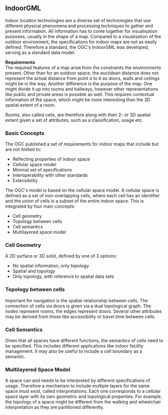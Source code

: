 <!--AUTOMATICALLY GENERATED
**********************************************************************
*                                                                    *
*    This file was automatically generated by copying                *
*    'content/notes/indoor/indoorgml.md'. If you want to manually    *
*    overwrite it, you have to remove this whole comment.            *
*    Otherwise, it will be overwritten the next time any change      *
*    happens in the notes.                                           *
*                                                                    *
**********************************************************************
-->

## IndoorGML

Indoor location technologies are a diverse set of technologies that use different physical phenomena and processing techniques to gather and present information. All information has to come together for visualisation purposes, usually in the shape of a map. Compared to a visualisation of the outdoor environment, the specifications for indoor maps are not as easily defined. Therefore a standard, the OGC's IndoorGML was developed, serving as a standard data model.

**Requirements**  
The required features of a map arise from the constraints the environments present. Other than for an outdoor space, the euclidean distance does not represent the actual distance from point $a$ to $b$ as doors, walls and ceilings might be in the way. Another difference is the purpose of the map. One might divide it up into rooms and hallways, however other representations like public and private areas is possible as well. This requires contextual information of the space, which might be more interesting than the 3D spatial extent of a room.

Rooms, also called cells, are therefore along with their 2- or 3D spatial extent given a set of attributes, such as a classification, usage etc.

### Basic Concepts

The OGC published a set of requirements for indoor maps that include but are not limited to:

* Reflecting properties of indoor space
* Cellular space model
* Minimal set of specifications
* Interoperability with other standards
* Extensibility

The OGC's model is based on the cellular space model. A cellular space is defined as a set of non-overlapping cells, where each cell has an identifier and the union of cells is a subset of the entire indoor space. This is integrated by four main concepts:

* Cell geometry
* Topology between cells
* Cell semantics
* Multilayered space model

### Cell Geometry

A 2D surface or 3D solid, defined by one of 3 options:

* No spatial information, only topology
* Spatial and topology
* Only topology, with reference to spatial data sets

### Topology between cells

Important for navigation is the spatial relationship between cells. The connection of cells via doors is given via a dual topological graph. The nodes represent rooms, the edges represent doors. Several other attributes may be derived from these like accessibility or travel time between cells.

### Cell Semantics

Given that all spaces have different functions, the semantics of cells need to be specified. This includes different applications like indoor facility management. It may also be useful to include a cell boundary as a semantic.

### Multilayered Space Model

A space can and needs to be interpreted by different specifications of usage. Therefore a mechanism to include multiple layers for the same space must exist, called interpretations. Each one corresponds to a cellular space layer with its own geometric and topological properties. For example, the topology of a space might be different from the walking and wheelchair interpretation as they are partitioned differently.
